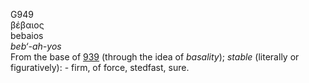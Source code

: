 G949  
βέβαιος  
bebaios  
*beb‘-ah-yos*  
From the base of [939](g0939) (through the idea of *basality*); *stable*
(literally or figuratively): - firm, of force, stedfast, sure.  

